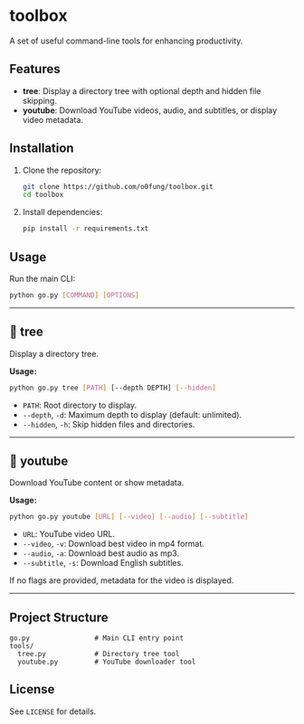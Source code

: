
# toolbox

A set of useful command-line tools for enhancing productivity.

## Features

- **tree**: Display a directory tree with optional depth and hidden file skipping.
- **youtube**: Download YouTube videos, audio, and subtitles, or display video metadata.

## Installation

1. Clone the repository:
	```sh
	git clone https://github.com/o0fung/toolbox.git
	cd toolbox
	```
2. Install dependencies:
	```sh
	pip install -r requirements.txt
	```

## Usage

Run the main CLI:
```sh
python go.py [COMMAND] [OPTIONS]
```


---

## 🚩 tree

Display a directory tree.

**Usage:**
```sh
python go.py tree [PATH] [--depth DEPTH] [--hidden]
```

- `PATH`: Root directory to display.
- `--depth`, `-d`: Maximum depth to display (default: unlimited).
- `--hidden`, `-h`: Skip hidden files and directories.

---

## 🚩 youtube

Download YouTube content or show metadata.

**Usage:**
```sh
python go.py youtube [URL] [--video] [--audio] [--subtitle]
```

- `URL`: YouTube video URL.
- `--video`, `-v`: Download best video in mp4 format.
- `--audio`, `-a`: Download best audio as mp3.
- `--subtitle`, `-s`: Download English subtitles.

If no flags are provided, metadata for the video is displayed.

---

## Project Structure

```
go.py                # Main CLI entry point
tools/
  tree.py            # Directory tree tool
  youtube.py         # YouTube downloader tool
```

## License

See `LICENSE` for details.
